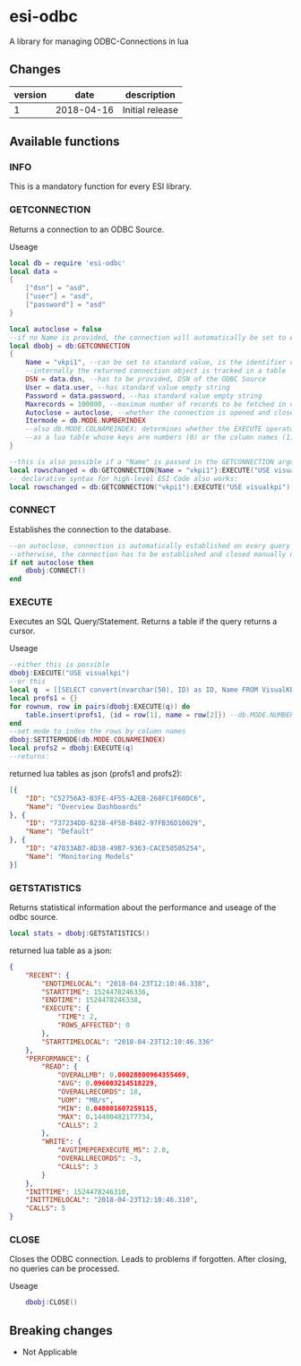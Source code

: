 # esi-odbc

A library for managing ODBC-Connections in lua

## Changes

version | date | description
------- | ---- | -----------
1 | 2018-04-16 | Initial release

## Available functions

### INFO

This is a mandatory function for every ESI library.

### GETCONNECTION

Returns a connection to an ODBC Source.

Useage

```lua
local db = require 'esi-odbc'
local data = 
{
    ["dsn"] = "asd",
    ["user"] = "asd",
    ["password"] = "asd"
}

local autoclose = false
--if no Name is provided, the connection will automatically be set to Autoclose
local dbobj = db:GETCONNECTION
{
    Name = "vkpi1", --can be set to standard value, is the identifier of the connection, 
    --internally the returned connection object is tracked in a table
    DSN = data.dsn, --has to be provided, DSN of the ODBC Source
    User = data.user, --has standard value empty string
    Password = data.password, --has standard value empty string
    Maxrecords = 100000, --maximum number of records to be fetched in one call, has standard value 10000
    Autoclose = autoclose, --whether the connection is opened and closed on demand when executing a query, by default false
    Itermode = db.MODE.NUMBERINDEX 
    --also db.MODE.COLNAMEINDEX: determines whether the EXECUTE operatur returns rows 
    --as a lua table whose keys are numbers (0) or the column names (1)
}

--this is also possible if a "Name" is passed in the GETCONNECTION argument table
local rowschanged = db:GETCONNECTION{Name = "vkpi1"}:EXECUTE("USE visualkpi")
-- declarative syntax for high-level ESI Code also works:
local rowschanged = db:GETCONNECTION("vkpi1"):EXECUTE("USE visualkpi")
```

### CONNECT

Establishes the connection to the database.

```lua
--on autoclose, connection is automatically established on every query and closed afterwards
--otherwise, the connection has to be established and closed manually using :CONNECT() and :CLOSE()
if not autoclose then
    dbobj:CONNECT()
end
```

### EXECUTE

Executes an SQL Query/Statement. Returns a table if the query returns a cursor.

Useage

```lua
--either this is possible
dbobj:EXECUTE("USE visualkpi")
--or this
local q  = [[SELECT convert(nvarchar(50), ID) as ID, Name FROM VisualKPI.dbo.tableProfiles]]
local profs1 = {}
for rownum, row in pairs(dbobj:EXECUTE(q)) do
    table.insert(profs1, {id = row[1], name = row[2]}) --db.MODE.NUMBERINDEX
end
--set mode to index the rows by column names
dbobj:SETITERMODE(db.MODE.COLNAMEINDEX)
local profs2 = dbobj:EXECUTE(q)
--returns:
```

returned lua tables as json (profs1 and profs2):

```json
[{
    "ID": "C52756A3-B3FE-4F55-A2EB-268FC1F60DC6",
    "Name": "Overview Dashboards"
}, {
    "ID": "737234DD-8238-4F5B-B482-97FB36D10029",
    "Name": "Default"
}, {
    "ID": "47033AB7-8D38-49B7-9363-CACE50505254",
    "Name": "Monitoring Models"
}]
```

### GETSTATISTICS

Returns statistical information about the performance and useage of the odbc source.

```lua
local stats = dbobj:GETSTATISTICS()
```
returned lua table as a json:

```json
{
    "RECENT": {
        "ENDTIMELOCAL": "2018-04-23T12:10:46.338",
        "STARTTIME": 1524478246336,
        "ENDTIME": 1524478246338,
        "EXECUTE": {
            "TIME": 2,
            "ROWS_AFFECTED": 0
        },
        "STARTTIMELOCAL": "2018-04-23T12:10:46.336"
    },
    "PERFORMANCE": {
        "READ": {
            "OVERALLMB": 0.00028800964355469,
            "AVG": 0.096003214518229,
            "OVERALLRECORDS": 18,
            "UOM": "MB/s",
            "MIN": 0.048001607259115,
            "MAX": 0.14400482177734,
            "CALLS": 2
        },
        "WRITE": {
            "AVGTIMEPEREXECUTE_MS": 2.0,
            "OVERALLRECORDS": -3,
            "CALLS": 3
        }
    },
    "INITTIME": 1524478246310,
    "INITTIMELOCAL": "2018-04-23T12:10:46.310",
    "CALLS": 5
}
```

### CLOSE

Closes the ODBC connection. Leads to problems if forgotten.
After closing, no queries can be processed.

Useage

```lua
    dbobj:CLOSE()
```

## Breaking changes

- Not Applicable